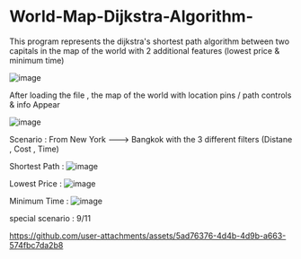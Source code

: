 # World-Map-Dijkstra-Algorithm-

This program represents the dijkstra's shortest path algorithm between two capitals in the map of the world
with 2 additional features (lowest price & minimum time)

![image](https://github.com/user-attachments/assets/7fa61b83-a354-48f0-9ce7-f6ed9b9ec946)

After loading the file , the map of the world with location pins / path controls & info Appear

![image](https://github.com/user-attachments/assets/b7e3aedd-3fe6-4981-9817-647ebb1a22b4)

Scenario : From New York ---> Bangkok with the 3 different filters (Distane , Cost , Time) 


Shortest Path : 
![image](https://github.com/user-attachments/assets/a0a02a1d-262f-4487-ae66-63e2d68c8644)

Lowest Price : 
![image](https://github.com/user-attachments/assets/6792353c-425a-4b39-a143-379a1c460199)

Minimum Time : 
![image](https://github.com/user-attachments/assets/cf0a969c-4579-4b32-9e44-268293856445)





special scenario :  9/11

https://github.com/user-attachments/assets/5ad76376-4d4b-4d9b-a663-574fbc7da2b8












